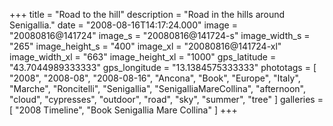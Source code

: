 +++
title = "Road to the hill"
description = "Road in the hills around Senigallia."
date = "2008-08-16T14:17:24.000"
image = "20080816@141724"
image_s = "20080816@141724-s"
image_width_s = "265"
image_height_s = "400"
image_xl = "20080816@141724-xl"
image_width_xl = "663"
image_height_xl = "1000"
gps_latitude = "43.7044989333333"
gps_longitude = "13.1384575333333"
phototags = [ "2008", "2008-08", "2008-08-16", "Ancona", "Book", "Europe", "Italy", "Marche", "Roncitelli", "Senigallia", "SenigalliaMareCollina", "afternoon", "cloud", "cypresses", "outdoor", "road", "sky", "summer", "tree" ]
galleries = [ "2008 Timeline", "Book Senigallia Mare Collina" ]
+++
